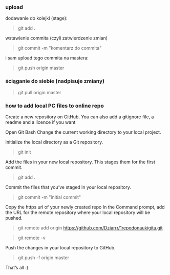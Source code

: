 ### upload
dodawanie do kolejki (stage):
> git add .

wstawienie commita (czyli zatwierdzenie zmian)
> git commit -m "komentarz do commita"

i sam upload tego commita na mastera:
> git push origin master
### ściąganie do siebie (nadpisuje zmiany)

> git pull origin master

### how to add local PC files to online repo

Create a new repository on GitHub. You can also add a gitignore file, a readme and a licence if you want
 
Open Git Bash
Change the current working directory to your local project.

Initialize the local directory as a Git repository.
> git init

Add the files in your new local repository. This stages them for the first commit.
> git add .

Commit the files that you’ve staged in your local repository.
> git commit -m "initial commit"

Copy the https url of your newly created repo
In the Command prompt, add the URL for the remote repository where your local repository will be pushed.

> git remote add origin https://github.com/Dziarrr/1repodonaukigita.git

> git remote -v

Push the changes in your local repository to GitHub.

> git push -f origin master

That’s all :)
